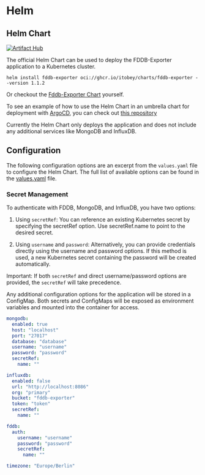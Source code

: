 # Helm

## Helm Chart

[![Artifact Hub](https://img.shields.io/endpoint?url=https://artifacthub.io/badge/repository/fddb-exporter)](https://artifacthub.io/packages/helm/fddb-exporter/fddb-exporter)

The official Helm Chart can be used to deploy the FDDB-Exporter application to a Kubernetes cluster.

```
helm install fddb-exporter oci://ghcr.io/itobey/charts/fddb-exporter --version 1.1.2
```

Or checkout the [Fddb-Exporter Chart](https://github.com/itobey/charts/tree/master/fddb-exporter) yourself.

To see an example of how to use the Helm Chart in an umbrella chart for deployment
with [ArgoCD](https://argo-cd.readthedocs.io/en/stable/), you can check
out [this repository](https://github.com/itobey/k3s-nuc/blob/master/deploy/fddb-exporter/Chart.yaml)

Currently the Helm Chart only deploys the application and does not include any additional services like MongoDB and
InfluxDB.

## Configuration

The following configuration options are an excerpt from the `values.yaml` file to configure the Helm Chart.
The full list of available options can be found in
the [values.yaml](https://artifacthub.io/packages/helm/fddb-exporter/fddb-exporter?modal=values) file.

### Secret Management

To authenticate with FDDB, MongoDB, and InfluxDB, you have two options:

1. Using `secretRef`:
   You can reference an existing Kubernetes secret by specifying the secretRef option. Use secretRef.name to point to
   the desired secret.

2. Using `username` and `password`:
   Alternatively, you can provide credentials directly using the username and password options. If this method is used,
   a new Kubernetes secret containing the password will be created automatically.

Important:
If both `secretRef` and direct username/password options are provided, the `secretRef` will take precedence.

Any additional configuration options for the application will be stored in a ConfigMap. Both secrets and ConfigMaps will
be exposed as environment variables and mounted into the container for access.

```yaml
mongodb:
  enabled: true
  host: "localhost"
  port: "27017"
  database: "database"
  username: "username"
  password: "password"
  secretRef:
    name: ""

influxdb:
  enabled: false
  url: "http://localhost:8086"
  org: "primary"
  bucket: "fddb-exporter"
  token: "token"
  secretRef:
    name: ""

fddb:
  auth:
    username: "username"
    password: "password"
    secretRef:
      name: ""

timezone: "Europe/Berlin"
```